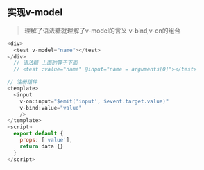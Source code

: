 ## 实现v-model
> 理解了语法糖就理解了v-model的含义 v-bind,v-on的组合
```js
<div>
  <test v-model="name"></test>
</div>
  // 语法糖 上面的等于下面
  // <test :value="name" @input="name = arguments[0]"></test>
```
```js
// 注册组件
<template>
  <input 
    v-on:input="$emit('input', $event.target.value)"
    v-bind:value="value"
    />
</template>
<script>
  export default {
    props: ['value'],
    return data {}
  }
</script>
```
